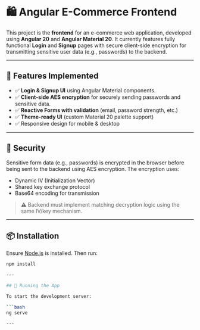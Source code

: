 # 🛍️ Angular E-Commerce Frontend

This project is the **frontend** for an e-commerce web application, developed using **Angular 20** and **Angular Material 20**. It currently features fully functional **Login** and **Signup** pages with secure client-side encryption for transmitting sensitive user data (e.g., passwords) to the backend.

---

## 🚀 Features Implemented

- ✅ **Login & Signup UI** using Angular Material components.
- ✅ **Client-side AES encryption** for securely sending passwords and sensitive data.
- ✅ **Reactive Forms with validation** (email, password strength, etc.)
- ✅ **Theme-ready UI** (custom Material 20 palette support)
- ✅ Responsive design for mobile & desktop

---

## 🔐 Security

Sensitive form data (e.g., passwords) is encrypted in the browser before being sent to the backend using AES encryption. The encryption uses:

- Dynamic IV (Initialization Vector)
- Shared key exchange protocol
- Base64 encoding for transmission

> ⚠️ Backend must implement matching decryption logic using the same IV/key mechanism.

---

## 📦 Installation

Ensure [Node.js](https://nodejs.org/) is installed. Then run:

```bash
npm install

---

## 🧪 Running the App

To start the development server:

```bash
ng serve

---


